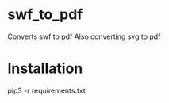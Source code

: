 # swf_to_pdf
Converts swf to pdf
Also converting svg to pdf

# Installation
pip3 -r requirements.txt
